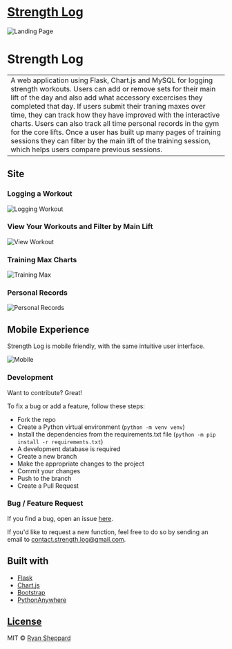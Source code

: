 # [Strength Log](https://www.strengthlog.app/)
![Landing Page](https://github.com/Rshep3087/strength_log/blob/master/strength_log/static/assets/landing_page.png)
# Strength Log


<table>
<tr>
<td>
  A web application using Flask, Chart.js and MySQL for logging strength workouts. Users can add or remove sets for their main lift of the day and also add what accessory excercises they completed that day. If users submit their traning maxes over time, they can track how they have improved with the interactive charts. Users can also track all time personal records in the gym for the core lifts.
  Once a user has built up many pages of training sessions they can filter by the main lift of the training session, which helps users compare previous sessions.
</td>
</tr>
</table>


## Site

### Logging a Workout
![Logging Workout](https://github.com/Rshep3087/strength_log/blob/master/strength_log/static/assets/logging.gif)

### View Your Workouts and Filter by Main Lift
![View Workout](https://github.com/Rshep3087/strength_log/blob/master/strength_log/static/assets/training_max.gif)

### Training Max Charts
![Training Max](https://github.com/Rshep3087/strength_log/blob/master/strength_log/static/assets/prs.png)

### Personal Records 
![Personal Records](https://github.com/Rshep3087/strength_log/blob/master/strength_log/static/assets/prs.png)


## Mobile Experience
Strength Log is mobile friendly, with the same intuitive user interface.

![Mobile](https://github.com/Rshep3087/strength_log/blob/master/strength_log/static/assets/mobile.png)

### Development
Want to contribute? Great!

To fix a bug or add a feature, follow these steps:

- Fork the repo
- Create a Python virtual environment (`python -m venv venv`)
- Install the dependencies from the requirements.txt file (`python -m pip install -r requirements.txt`)
- A development database is required
- Create a new branch
- Make the appropriate changes to the project
- Commit your changes
- Push to the branch
- Create a Pull Request 

### Bug / Feature Request

If you find a bug, open an issue [here](https://github.com/Rshep3087/strength_log/issues).

If you'd like to request a new function, feel free to do so by sending an email to contact.strength.log@gmail.com.

## Built with 

- [Flask](https://flask.palletsprojects.com/en/1.1.x/)
- [Chart.js](https://www.chartjs.org/)
- [Bootstrap](http://getbootstrap.com/)
- [PythonAnywhere](pythonanywhere.com/)


## [License](https://github.com/Rshep3087/strength_log/blob/master/LICENSE)

MIT © [Ryan Sheppard](https://github.com/Rshep3087)
